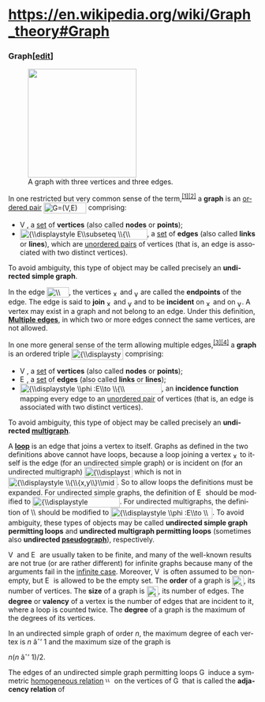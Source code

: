 # https://en.wikipedia.org/wiki/Graph_theory#Graph

<div class="mw-content-ltr mw-parser-output" lang="en" dir="ltr">

### <span id="Graph" class="mw-headline">Graph</span><span class="mw-editsection"><span class="mw-editsection-bracket">\[</span>[edit](/w/index.php?title=Graph_theory&action=edit&section=1 "Edit section: Graph")<span class="mw-editsection-bracket">\]</span></span>

<figure class="mw-default-size" typeof="mw:File/Thumb">
<a href="/wiki/File:Undirected.svg" class="mw-file-description"><img
src="//upload.wikimedia.org/wikipedia/commons/thumb/b/bf/Undirected.svg/220px-Undirected.svg.png"
class="mw-file-element" decoding="async"
srcset="//upload.wikimedia.org/wikipedia/commons/thumb/b/bf/Undirected.svg/330px-Undirected.svg.png 1.5x, //upload.wikimedia.org/wikipedia/commons/thumb/b/bf/Undirected.svg/440px-Undirected.svg.png 2x"
data-file-width="100" data-file-height="100" width="220"
height="220" /></a>
<figcaption>A graph with three vertices and three edges.</figcaption>
</figure>

In one restricted but very common sense of the
term,<sup>[\[1\]](#cite_note-FOOTNOTEBenderWilliamson2010148-1)[\[2\]](#cite_note-2)</sup>
a **graph** is an [ordered pair](/wiki/Ordered_pair "Ordered pair")
<span class="mwe-math-element"><span class="mwe-math-mathml-inline mwe-math-mathml-a11y"
style="display: none;">$G = (V,E)$</span><img
src="https://wikimedia.org/api/rest_v1/media/math/render/svg/644a8d85ee410b6159ca2bdb5dcb9097e2c8f182"
class="mwe-math-fallback-image-inline mw-invert"
style="vertical-align: -0.838ex; width:11.331ex; height:2.843ex;"
aria-hidden="true" alt="G=(V,E)" /></span> comprising:

- <span class="mwe-math-element"><span class="mwe-math-mathml-inline mwe-math-mathml-a11y"
  style="display: none;">$V$</span><img
  src="https://wikimedia.org/api/rest_v1/media/math/render/svg/af0f6064540e84211d0ffe4dac72098adfa52845"
  class="mwe-math-fallback-image-inline mw-invert"
  style="vertical-align: -0.338ex; width:1.787ex; height:2.176ex;"
  aria-hidden="true" alt="V" /></span>, a
  [set](/wiki/Set_(mathematics) "Set (mathematics)") of **vertices**
  (also called **nodes** or **points**);
- <span class="mwe-math-element"><span class="mwe-math-mathml-inline mwe-math-mathml-a11y"
  style="display: none;">$E \subseteq \{\{ x,y\} \mid x,y \in V\;\text{and}\; x \neq y\}$</span><img
  src="https://wikimedia.org/api/rest_v1/media/math/render/svg/15e9954c722145a63f937b26123915b546cb9db7"
  class="mwe-math-fallback-image-inline mw-invert"
  style="vertical-align: -0.838ex; width:33.749ex; height:2.843ex;"
  aria-hidden="true"
  alt="{\\displaystyle E\\subseteq \\{\\{x,y\\}\\mid x,y\\in V\\;{\\textrm {and}}\\;x\\neq y\\}}" /></span>,
  a [set](/wiki/Set_(mathematics) "Set (mathematics)") of **edges**
  (also called **links** or **lines**), which are [unordered
  pairs](/wiki/Unordered_pair "Unordered pair") of vertices (that is, an
  edge is associated with two distinct vertices).

To avoid ambiguity, this type of object may be called precisely an
**undirected simple graph**.

In the edge
<span class="mwe-math-element"><span class="mwe-math-mathml-inline mwe-math-mathml-a11y"
style="display: none;">$\{ x,y\}$</span><img
src="https://wikimedia.org/api/rest_v1/media/math/render/svg/f2611cdc8fecaffa28cb0ea888dbba55f3a31077"
class="mwe-math-fallback-image-inline mw-invert"
style="vertical-align: -0.838ex; width:5.844ex; height:2.843ex;"
aria-hidden="true" alt="\\{x,y\\}" /></span>, the vertices
<span class="mwe-math-element"><span class="mwe-math-mathml-inline mwe-math-mathml-a11y"
style="display: none;">$x$</span><img
src="https://wikimedia.org/api/rest_v1/media/math/render/svg/87f9e315fd7e2ba406057a97300593c4802b53e4"
class="mwe-math-fallback-image-inline mw-invert"
style="vertical-align: -0.338ex; width:1.33ex; height:1.676ex;"
aria-hidden="true" alt="x" /></span> and
<span class="mwe-math-element"><span class="mwe-math-mathml-inline mwe-math-mathml-a11y"
style="display: none;">$y$</span><img
src="https://wikimedia.org/api/rest_v1/media/math/render/svg/b8a6208ec717213d4317e666f1ae872e00620a0d"
class="mwe-math-fallback-image-inline mw-invert"
style="vertical-align: -0.671ex; width:1.155ex; height:2.009ex;"
aria-hidden="true" alt="y" /></span> are called the **endpoints** of the
edge. The edge is said to **join**
<span class="mwe-math-element"><span class="mwe-math-mathml-inline mwe-math-mathml-a11y"
style="display: none;">$x$</span><img
src="https://wikimedia.org/api/rest_v1/media/math/render/svg/87f9e315fd7e2ba406057a97300593c4802b53e4"
class="mwe-math-fallback-image-inline mw-invert"
style="vertical-align: -0.338ex; width:1.33ex; height:1.676ex;"
aria-hidden="true" alt="x" /></span> and
<span class="mwe-math-element"><span class="mwe-math-mathml-inline mwe-math-mathml-a11y"
style="display: none;">$y$</span><img
src="https://wikimedia.org/api/rest_v1/media/math/render/svg/b8a6208ec717213d4317e666f1ae872e00620a0d"
class="mwe-math-fallback-image-inline mw-invert"
style="vertical-align: -0.671ex; width:1.155ex; height:2.009ex;"
aria-hidden="true" alt="y" /></span> and to be **incident** on
<span class="mwe-math-element"><span class="mwe-math-mathml-inline mwe-math-mathml-a11y"
style="display: none;">$x$</span><img
src="https://wikimedia.org/api/rest_v1/media/math/render/svg/87f9e315fd7e2ba406057a97300593c4802b53e4"
class="mwe-math-fallback-image-inline mw-invert"
style="vertical-align: -0.338ex; width:1.33ex; height:1.676ex;"
aria-hidden="true" alt="x" /></span> and on
<span class="mwe-math-element"><span class="mwe-math-mathml-inline mwe-math-mathml-a11y"
style="display: none;">$y$</span><img
src="https://wikimedia.org/api/rest_v1/media/math/render/svg/b8a6208ec717213d4317e666f1ae872e00620a0d"
class="mwe-math-fallback-image-inline mw-invert"
style="vertical-align: -0.671ex; width:1.155ex; height:2.009ex;"
aria-hidden="true" alt="y" /></span>. A vertex may exist in a graph and
not belong to an edge. Under this definition, **[Multiple
edges](/wiki/Multiple_edges "Multiple edges")**, in which two or more
edges connect the same vertices, are not allowed.

In one more general sense of the term allowing multiple
edges,<sup>[\[3\]](#cite_note-FOOTNOTEBenderWilliamson2010149-3)[\[4\]](#cite_note-4)</sup>
a **graph** is an ordered triple
<span class="mwe-math-element"><span class="mwe-math-mathml-inline mwe-math-mathml-a11y"
style="display: none;">$G = (V,E,\phi)$</span><img
src="https://wikimedia.org/api/rest_v1/media/math/render/svg/7d427ef20e7ca460e1a8fc6069aa44aa43447c5e"
class="mwe-math-fallback-image-inline mw-invert"
style="vertical-align: -0.838ex; width:13.751ex; height:2.843ex;"
aria-hidden="true" alt="{\\displaystyle G=(V,E,\\phi )}" /></span>
comprising:

- <span class="mwe-math-element"><span class="mwe-math-mathml-inline mwe-math-mathml-a11y"
  style="display: none;">$V$</span><img
  src="https://wikimedia.org/api/rest_v1/media/math/render/svg/af0f6064540e84211d0ffe4dac72098adfa52845"
  class="mwe-math-fallback-image-inline mw-invert"
  style="vertical-align: -0.338ex; width:1.787ex; height:2.176ex;"
  aria-hidden="true" alt="V" /></span>, a
  [set](/wiki/Set_(mathematics) "Set (mathematics)") of **vertices**
  (also called **nodes** or **points**);
- <span class="mwe-math-element"><span class="mwe-math-mathml-inline mwe-math-mathml-a11y"
  style="display: none;">$E$</span><img
  src="https://wikimedia.org/api/rest_v1/media/math/render/svg/4232c9de2ee3eec0a9c0a19b15ab92daa6223f9b"
  class="mwe-math-fallback-image-inline mw-invert"
  style="vertical-align: -0.338ex; width:1.776ex; height:2.176ex;"
  aria-hidden="true" alt="E" /></span>, a
  [set](/wiki/Set_(mathematics) "Set (mathematics)") of **edges** (also
  called **links** or **lines**);
- <span class="mwe-math-element"><span class="mwe-math-mathml-inline mwe-math-mathml-a11y"
  style="display: none;">$\phi:E\rightarrow\{\{ x,y\} \mid x,y \in V\;\text{and}\; x \neq y\}$</span><img
  src="https://wikimedia.org/api/rest_v1/media/math/render/svg/e4d1de96c66b47f9e65d46b28d8a2d6c42927bcd"
  class="mwe-math-fallback-image-inline mw-invert"
  style="vertical-align: -0.838ex; width:37.587ex; height:2.843ex;"
  aria-hidden="true"
  alt="{\\displaystyle \\phi :E\\to \\{\\{x,y\\}\\mid x,y\\in V\\;{\\textrm {and}}\\;x\\neq y\\}}" /></span>,
  an **incidence function** mapping every edge to an [unordered
  pair](/wiki/Unordered_pair "Unordered pair") of vertices (that is, an
  edge is associated with two distinct vertices).

To avoid ambiguity, this type of object may be called precisely an
**undirected [multigraph](/wiki/Multigraph "Multigraph")**.

A **[loop](/wiki/Loop_(graph_theory) "Loop (graph theory)")** is an edge
that joins a vertex to itself. Graphs as defined in the two definitions
above cannot have loops, because a loop joining a vertex
<span class="mwe-math-element"><span class="mwe-math-mathml-inline mwe-math-mathml-a11y"
style="display: none;">$x$</span><img
src="https://wikimedia.org/api/rest_v1/media/math/render/svg/87f9e315fd7e2ba406057a97300593c4802b53e4"
class="mwe-math-fallback-image-inline mw-invert"
style="vertical-align: -0.338ex; width:1.33ex; height:1.676ex;"
aria-hidden="true" alt="x" /></span> to itself is the edge (for an
undirected simple graph) or is incident on (for an undirected
multigraph)
<span class="mwe-math-element"><span class="mwe-math-mathml-inline mwe-math-mathml-a11y"
style="display: none;">$\{ x,x\} = \{ x\}$</span><img
src="https://wikimedia.org/api/rest_v1/media/math/render/svg/a457ee3880442411f71879595a0e99c666601791"
class="mwe-math-fallback-image-inline mw-invert"
style="vertical-align: -0.838ex; width:12.771ex; height:2.843ex;"
aria-hidden="true" alt="{\\displaystyle \\{x,x\\}=\\{x\\}}" /></span>
which is not in
<span class="mwe-math-element"><span class="mwe-math-mathml-inline mwe-math-mathml-a11y"
style="display: none;">$\{\{ x,y\} \mid x,y \in V\;\text{and}\; x \neq y\}$</span><img
src="https://wikimedia.org/api/rest_v1/media/math/render/svg/a70ae8296685423e58fb58f1b7d5061f64d66fc6"
class="mwe-math-fallback-image-inline mw-invert"
style="vertical-align: -0.838ex; width:28.875ex; height:2.843ex;"
aria-hidden="true"
alt="{\\displaystyle \\{\\{x,y\\}\\mid x,y\\in V\\;{\\textrm {and}}\\;x\\neq y\\}}" /></span>.
So to allow loops the definitions must be expanded. For undirected
simple graphs, the definition of
<span class="mwe-math-element"><span class="mwe-math-mathml-inline mwe-math-mathml-a11y"
style="display: none;">$E$</span><img
src="https://wikimedia.org/api/rest_v1/media/math/render/svg/4232c9de2ee3eec0a9c0a19b15ab92daa6223f9b"
class="mwe-math-fallback-image-inline mw-invert"
style="vertical-align: -0.338ex; width:1.776ex; height:2.176ex;"
aria-hidden="true" alt="E" /></span> should be modified to
<span class="mwe-math-element"><span class="mwe-math-mathml-inline mwe-math-mathml-a11y"
style="display: none;">$E \subseteq \{\{ x,y\} \mid x,y \in V\}$</span><img
src="https://wikimedia.org/api/rest_v1/media/math/render/svg/8153f5127d2ca8bce373d2520c36b3fdbb6bff25"
class="mwe-math-fallback-image-inline mw-invert"
style="vertical-align: -0.838ex; width:23.127ex; height:2.843ex;"
aria-hidden="true"
alt="{\\displaystyle E\\subseteq \\{\\{x,y\\}\\mid x,y\\in V\\}}" /></span>.
For undirected multigraphs, the definition of
<span class="mwe-math-element"><span class="mwe-math-mathml-inline mwe-math-mathml-a11y"
style="display: none;">$\phi$</span><img
src="https://wikimedia.org/api/rest_v1/media/math/render/svg/72b1f30316670aee6270a28334bdf4f5072cdde4"
class="mwe-math-fallback-image-inline mw-invert"
style="vertical-align: -0.671ex; width:1.385ex; height:2.509ex;"
aria-hidden="true" alt="\\phi " /></span> should be modified to
<span class="mwe-math-element"><span class="mwe-math-mathml-inline mwe-math-mathml-a11y"
style="display: none;">$\phi:E\rightarrow\{\{ x,y\} \mid x,y \in V\}$</span><img
src="https://wikimedia.org/api/rest_v1/media/math/render/svg/49004a1fd53258a96c0c8d2609fcf83620a1f282"
class="mwe-math-fallback-image-inline mw-invert"
style="vertical-align: -0.838ex; width:26.965ex; height:2.843ex;"
aria-hidden="true"
alt="{\\displaystyle \\phi :E\\to \\{\\{x,y\\}\\mid x,y\\in V\\}}" /></span>.
To avoid ambiguity, these types of objects may be called **undirected
simple graph permitting loops** and **undirected multigraph permitting
loops** (sometimes also **undirected
<a href="/wiki/Pseudograph" class="mw-redirect"
title="Pseudograph">pseudograph</a>**), respectively.

<span class="mwe-math-element"><span class="mwe-math-mathml-inline mwe-math-mathml-a11y"
style="display: none;">$V$</span><img
src="https://wikimedia.org/api/rest_v1/media/math/render/svg/af0f6064540e84211d0ffe4dac72098adfa52845"
class="mwe-math-fallback-image-inline mw-invert"
style="vertical-align: -0.338ex; width:1.787ex; height:2.176ex;"
aria-hidden="true" alt="V" /></span> and
<span class="mwe-math-element"><span class="mwe-math-mathml-inline mwe-math-mathml-a11y"
style="display: none;">$E$</span><img
src="https://wikimedia.org/api/rest_v1/media/math/render/svg/4232c9de2ee3eec0a9c0a19b15ab92daa6223f9b"
class="mwe-math-fallback-image-inline mw-invert"
style="vertical-align: -0.338ex; width:1.776ex; height:2.176ex;"
aria-hidden="true" alt="E" /></span> are usually taken to be finite, and
many of the well-known results are not true (or are rather different)
for infinite graphs because many of the arguments fail in the
<a href="/wiki/Infinite_graph" class="mw-redirect"
title="Infinite graph">infinite case</a>. Moreover,
<span class="mwe-math-element"><span class="mwe-math-mathml-inline mwe-math-mathml-a11y"
style="display: none;">$V$</span><img
src="https://wikimedia.org/api/rest_v1/media/math/render/svg/af0f6064540e84211d0ffe4dac72098adfa52845"
class="mwe-math-fallback-image-inline mw-invert"
style="vertical-align: -0.338ex; width:1.787ex; height:2.176ex;"
aria-hidden="true" alt="V" /></span> is often assumed to be non-empty,
but
<span class="mwe-math-element"><span class="mwe-math-mathml-inline mwe-math-mathml-a11y"
style="display: none;">$E$</span><img
src="https://wikimedia.org/api/rest_v1/media/math/render/svg/4232c9de2ee3eec0a9c0a19b15ab92daa6223f9b"
class="mwe-math-fallback-image-inline mw-invert"
style="vertical-align: -0.338ex; width:1.776ex; height:2.176ex;"
aria-hidden="true" alt="E" /></span> is allowed to be the empty set. The
**order** of a graph is
<span class="mwe-math-element"><span class="mwe-math-mathml-inline mwe-math-mathml-a11y"
style="display: none;">$|V|$</span><img
src="https://wikimedia.org/api/rest_v1/media/math/render/svg/9ddcffc28643ac01a14dd0fb32c3157859e365a7"
class="mwe-math-fallback-image-inline mw-invert"
style="vertical-align: -0.838ex; width:3.081ex; height:2.843ex;"
aria-hidden="true" alt="|V|" /></span>, its number of vertices. The
**size** of a graph is
<span class="mwe-math-element"><span class="mwe-math-mathml-inline mwe-math-mathml-a11y"
style="display: none;">$|E|$</span><img
src="https://wikimedia.org/api/rest_v1/media/math/render/svg/d8c2b9637808cf805d411190b4ae017dbd4ef8d8"
class="mwe-math-fallback-image-inline mw-invert"
style="vertical-align: -0.838ex; width:3.069ex; height:2.843ex;"
aria-hidden="true" alt="|E|" /></span>, its number of edges. The
**degree** or **valency** of a vertex is the number of edges that are
incident to it, where a loop is counted twice. The **degree** of a graph
is the maximum of the degrees of its vertices.

In an undirected simple graph of order *n*, the maximum degree of each
vertex is <span class="nowrap">*n* âˆ’ 1</span> and the maximum size of
the graph is

<span class="sfrac tion" role="math"><span class="num">*n*(*n* âˆ’
1)</span><span class="sr-only">/</span><span class="den">2</span></span>.

The edges of an undirected simple graph permitting loops
<span class="mwe-math-element"><span class="mwe-math-mathml-inline mwe-math-mathml-a11y"
style="display: none;">$G$</span><img
src="https://wikimedia.org/api/rest_v1/media/math/render/svg/f5f3c8921a3b352de45446a6789b104458c9f90b"
class="mwe-math-fallback-image-inline mw-invert"
style="vertical-align: -0.338ex; width:1.827ex; height:2.176ex;"
aria-hidden="true" alt="G" /></span> induce a symmetric [homogeneous
relation](/wiki/Binary_relation#Homogeneous_relation "Binary relation")
<span class="mwe-math-element"><span class="mwe-math-mathml-inline mwe-math-mathml-a11y"
style="display: none;">$\sim$</span><img
src="https://wikimedia.org/api/rest_v1/media/math/render/svg/afcc42adfcfdc24d5c4c474869e5d8eaa78d1173"
class="mwe-math-fallback-image-inline mw-invert"
style="vertical-align: 0.307ex; margin-bottom: -0.478ex; width:1.808ex; height:1.343ex;"
aria-hidden="true" alt="\\sim " /></span> on the vertices of
<span class="mwe-math-element"><span class="mwe-math-mathml-inline mwe-math-mathml-a11y"
style="display: none;">$G$</span><img
src="https://wikimedia.org/api/rest_v1/media/math/render/svg/f5f3c8921a3b352de45446a6789b104458c9f90b"
class="mwe-math-fallback-image-inline mw-invert"
style="vertical-align: -0.338ex; width:1.827ex; height:2.176ex;"
aria-hidden="true" alt="G" /></span> that is called the **adjacency
relation** of

</div>
